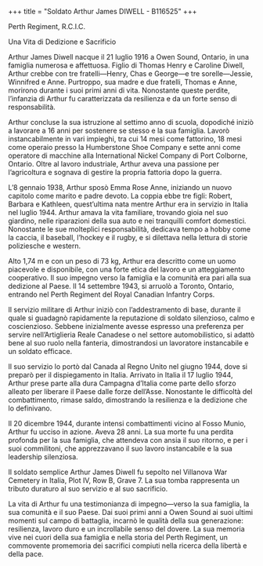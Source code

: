 +++
title = "Soldato Arthur James DIWELL - B116525"
+++

Perth Regiment, R.C.I.C.

Una Vita di Dedizione e Sacrificio

Arthur James Diwell nacque il 21 luglio 1916 a Owen Sound, Ontario, in una famiglia numerosa e affettuosa. Figlio di Thomas Henry e Caroline Diwell, Arthur crebbe con tre fratelli—Henry, Chas e George—e tre sorelle—Jessie, Winnifred e Anne. Purtroppo, sua madre e due fratelli, Thomas e Anne, morirono durante i suoi primi anni di vita. Nonostante queste perdite, l’infanzia di Arthur fu caratterizzata da resilienza e da un forte senso di responsabilità.

Arthur concluse la sua istruzione al settimo anno di scuola, dopodiché iniziò a lavorare a 16 anni per sostenere se stesso e la sua famiglia. Lavorò instancabilmente in vari impieghi, tra cui 14 mesi come fattorino, 18 mesi come operaio presso la Humberstone Shoe Company e sette anni come operatore di macchine alla International Nickel Company di Port Colborne, Ontario. Oltre al lavoro industriale, Arthur aveva una passione per l’agricoltura e sognava di gestire la propria fattoria dopo la guerra.

L’8 gennaio 1938, Arthur sposò Emma Rose Anne, iniziando un nuovo capitolo come marito e padre devoto. La coppia ebbe tre figli: Robert, Barbara e Kathleen, quest’ultima nata mentre Arthur era in servizio in Italia nel luglio 1944. Arthur amava la vita familiare, trovando gioia nel suo giardino, nelle riparazioni della sua auto e nei tranquilli comfort domestici. Nonostante le sue molteplici responsabilità, dedicava tempo a hobby come la caccia, il baseball, l’hockey e il rugby, e si dilettava nella lettura di storie poliziesche e western.

Alto 1,74 m e con un peso di 73 kg, Arthur era descritto come un uomo piacevole e disponibile, con una forte etica del lavoro e un atteggiamento cooperativo. Il suo impegno verso la famiglia e la comunità era pari alla sua dedizione al Paese. Il 14 settembre 1943, si arruolò a Toronto, Ontario, entrando nel Perth Regiment del Royal Canadian Infantry Corps.

Il servizio militare di Arthur iniziò con l’addestramento di base, durante il quale si guadagnò rapidamente la reputazione di soldato silenzioso, calmo e coscienzioso. Sebbene inizialmente avesse espresso una preferenza per servire nell’Artiglieria Reale Canadese o nel settore automobilistico, si adattò bene al suo ruolo nella fanteria, dimostrandosi un lavoratore instancabile e un soldato efficace.

Il suo servizio lo portò dal Canada al Regno Unito nel giugno 1944, dove si preparò per il dispiegamento in Italia. 
Arrivato in Italia il 17 luglio 1944, Arthur prese parte alla dura Campagna d’Italia come parte dello sforzo alleato per liberare il Paese dalle forze dell’Asse. Nonostante le difficoltà del combattimento, rimase saldo, dimostrando la resilienza e la dedizione che lo definivano.

Il 20 dicembre 1944, durante intensi combattimenti vicino al Fosso Munio, Arthur fu ucciso in azione. Aveva 28 anni. 
La sua morte fu una perdita profonda per la sua famiglia, che attendeva con ansia il suo ritorno, e per i suoi commilitoni, che apprezzavano il suo lavoro instancabile e la sua leadership silenziosa.

Il soldato semplice Arthur James Diwell fu sepolto nel Villanova War Cemetery in Italia, Plot IV, Row B, Grave 7. La sua tomba rappresenta un tributo duraturo al suo servizio e al suo sacrificio.

La vita di Arthur fu una testimonianza di impegno—verso la sua famiglia, la sua comunità e il suo Paese. Dai suoi primi anni a Owen Sound ai suoi ultimi momenti sul campo di battaglia, incarnò le qualità della sua generazione: resilienza, lavoro duro e un incrollabile senso del dovere. 
La sua memoria vive nei cuori della sua famiglia e nella storia del Perth Regiment, un commovente promemoria dei sacrifici compiuti nella ricerca della libertà e della pace.
